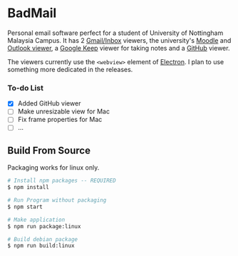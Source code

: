 # BadMail

Personal email software perfect for a student of University of Nottingham Malaysia Campus. It has 2 [Gmail/Inbox](https://inbox.google.com) viewers, the university's [Moodle](https://moodle.nottingham.ac.uk) and [Outlook viewer](https://email.nottingham.edu.my), a [Google Keep](https://keep.google.com) viewer for taking notes and a [GitHub](https://github.com) viewer.

The viewers currently use the `<webview>` element of [Electron](https://electron.atom.io). I plan to use something more dedicated in the releases.

### To-do List
- [x] Added GitHub viewer
- [ ] Make unresizable view for Mac
- [ ] Fix frame properties for Mac
- [ ] ...

## Build From Source

Packaging works for linux only.

```Bash
# Install npm packages -- REQUIRED
$ npm install

# Run Program without packaging
$ npm start

# Make application
$ npm run package:linux

# Build debian package
$ npm run build:linux

```



